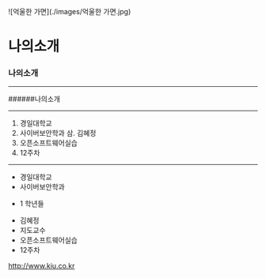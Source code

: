 ![억울한 가면](./images/억울한 가면.jpg)


# 나의소개
### 나의소개
***
######나의소개
***
1. 경일대학교
2. 사이버보안학과
삼. 김혜정
4. 오픈소프트웨어실습
5. 12주차

***

- 경일대학교
- 사이버보안학과
* 1 학년들
- 김혜정
- 지도교수
- 오픈소프트웨어실습
- 12주차

<http://www.kiu.co.kr>
